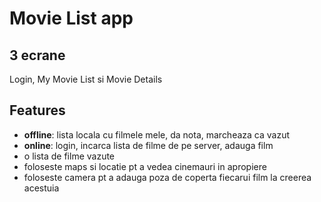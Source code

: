 # Movie List app

## 3 ecrane
Login, My Movie List si Movie Details

## Features
- **offline**: lista locala cu filmele mele, da nota, marcheaza ca vazut
- **online**: login, incarca lista de filme de pe server, adauga film
- o lista de filme vazute 
- foloseste maps si locatie pt a vedea cinemauri in apropiere
- foloseste camera pt a adauga poza de coperta fiecarui film la creerea acestuia